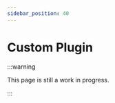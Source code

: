 ```yaml
---
sidebar_position: 40
---
```


# Custom Plugin

:::warning

This page is still a work in progress.

:::
